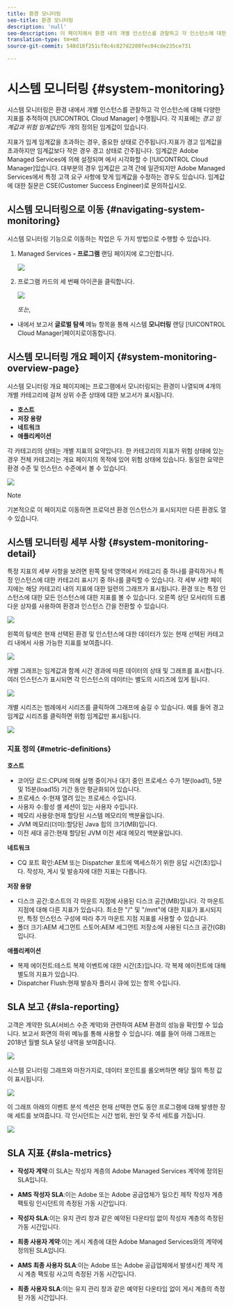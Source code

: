 ```yaml
---
title: 환경 모니터링
seo-title: 환경 모니터링
description: 'null'
seo-description: 이 페이지에서 환경 내의 개별 인스턴스를 관찰하고 각 인스턴스에 대한 다양한 지표를 추적하여 수행되는 Cloud Manager의 시스템 모니터링에 대해 알아보십시오.
translation-type: tm+mt
source-git-commit: 548d18f251cf8c4c827d2208fec04cde235ce731

---
```



# 시스템 모니터링 {#system-monitoring}

시스템 모니터링은 환경 내에서 개별 인스턴스를 관찰하고 각 인스턴스에 대해 다양한 지표를 추적하여 [!UICONTROL Cloud Manager] 수행됩니다. 각 지표에는 *경고 임계값과* *위험 임계값인*&#x200B;두 개의 정의된 임계값이 있습니다.

지표가 임계 임계값을 초과하는 경우, 중요한 상태로 간주됩니다.지표가 경고 임계값을 초과하지만 임계값보다 작은 경우 경고 상태로 간주됩니다. 임계값은 Adobe Managed Services에 의해 설정되며 에서 시각화할 수 [!UICONTROL Cloud Manager]있습니다. 대부분의 경우 임계값은 고객 간에 일관되지만 Adobe Managed Services에서 특정 고객 요구 사항에 맞게 임계값을 수정하는 경우도 있습니다. 임계값에 대한 질문은 CSE(Customer Success Engineer)로 문의하십시오.

## 시스템 모니터링으로 이동 {#navigating-system-monitoring}

시스템 모니터링 기능으로 이동하는 작업은 두 가지 방법으로 수행할 수 있습니다.

1. Managed Services **- 프로그램** 랜딩 페이지에 로그인합니다.

   ![](assets/ProgramLanding.png)

1. 프로그램 카드의 세 번째 아이콘을 클릭합니다.

   ![](assets/program-card.png)

   *또는*,

* 내에서 보고서 **글로벌 탐색** 메뉴 항목을 통해 시스템 **모니터링** 랜딩 [!UICONTROL Cloud Manager]페이지로이동합니다.


## 시스템 모니터링 개요 페이지 {#system-monitoring-overview-page}

시스템 모니터링 개요 페이지에는 프로그램에서 모니터링되는 환경이 나열되며 4개의 개별 카테고리에 걸쳐 상위 수준 상태에 대한 보고서가 표시됩니다.

* **호스트**
* **저장 용량**
* **네트워크**
* **애플리케이션**

각 카테고리의 상태는 개별 지표의 요약입니다. 한 카테고리의 지표가 위험 상태에 있는 경우 전체 카테고리는 개요 페이지의 목적에 있어 위험 상태에 있습니다. 동일한 요약은 환경 수준 및 인스턴스 수준에서 볼 수 있습니다.

![](assets/Reports.png)

>[!NOTE]
>
>기본적으로 이 페이지로 이동하면 프로덕션 환경 인스턴스가 표시되지만 다른 환경도 열 수 있습니다.

## 시스템 모니터링 세부 사항 {#system-monitoring-detail}

특정 지표의 세부 사항을 보려면 왼쪽 탐색 영역에서 카테고리 중 하나를 클릭하거나 특정 인스턴스에 대한 카테고리 표시기 중 하나를 클릭할 수 있습니다. 각 세부 사항 페이지에는 해당 카테고리 내의 지표에 대한 일련의 그래프가 표시됩니다. 환경 또는 특정 인스턴스에 대한 모든 인스턴스에 대한 지표를 볼 수 있습니다. 오른쪽 상단 모서리의 드롭다운 상자를 사용하여 환경과 인스턴스 간을 전환할 수 있습니다.

![](assets/System_Monitoring1.png)

왼쪽의 탐색은 현재 선택된 환경 및 인스턴스에 대한 데이터가 있는 현재 선택된 카테고리 내에서 사용 가능한 지표를 보여줍니다.

![](assets/System_Monitoring2.png)

개별 그래프는 임계값과 함께 시간 경과에 따른 데이터의 상태 및 그래프를 표시합니다. 여러 인스턴스가 표시되면 각 인스턴스의 데이터는 별도의 시리즈에 있게 됩니다.

![](assets/Monitoring_Graphs1.png)

개별 시리즈는 범례에서 시리즈를 클릭하여 그래프에 숨길 수 있습니다.
예를 들어 경고 임계값 시리즈를 클릭하면 위험 임계값만 표시됩니다.

![](assets/Monitoring_Graphs2.png)

### 지표 정의 {#metric-definitions}

**호스트**

* 코어당 로드:CPU에 의해 실행 중이거나 대기 중인 프로세스 수가 1분(load1), 5분 및 15분(load15) 기간 동안 평균화되어 있습니다.
* 프로세스 수:현재 열려 있는 프로세스 수입니다.
* 사용자 수:활성 셸 세션이 있는 사용자 수입니다.
* 메모리 사용량:현재 할당된 시스템 메모리의 백분율입니다.
* JVM 메모리(더미):할당된 Java 힙의 크기(MB)입니다.
* 이전 세대 공간:현재 할당된 JVM 이전 세대 메모리 백분율입니다.

**네트워크**

* CQ 포트 확인:AEM 또는 Dispatcher 포트에 액세스하기 위한 응답 시간(초)입니다. 작성자, 게시 및 발송자에 대한 지표는 다릅니다.

**저장 용량**

* 디스크 공간:호스트의 각 마운트 지점에 사용된 디스크 공간(MB)입니다. 각 마운트 지점에 대해 다른 지표가 있습니다. 최소한 "/" 및 "/mnt"에 대한 지표가 표시되지만, 특정 인스턴스 구성에 따라 추가 마운트 지점 지표를 사용할 수 있습니다.
* 폴더 크기:AEM 세그먼트 스토어:AEM 세그먼트 저장소에 사용된 디스크 공간(GB)입니다.

**애플리케이션**

* 복제 에이전트:테스트 복제 이벤트에 대한 시간(초)입니다. 각 복제 에이전트에 대해 별도의 지표가 있습니다.
* Dispatcher Flush:현재 발송자 플러시 큐에 있는 항목 수입니다.

## SLA 보고 {#sla-reporting}

고객은 계약한 SLA(서비스 수준 계약)와 관련하여 AEM 환경의 성능을 확인할 수 있습니다. 보고서 화면의 하위 메뉴를 통해 사용할 수 있습니다.
예를 들어 아래 그래프는 2018년 월별 SLA 달성 내역을 보여줍니다.

![](assets/sla-reporting1.png)

시스템 모니터링 그래프와 마찬가지로, 데이터 포인트를 롤오버하면 해당 월의 특정 값이 표시됩니다.

![](assets/sla-reporting2.png)

이 그래프 아래의 이벤트 분석 섹션은 현재 선택한 연도 동안 프로그램에 대해 발생한 장애 세트를 보여줍니다. 각 인시던트는 시간 범위, 원인 및 주석 세트를 가집니다.

![](assets/sla-reporting3.png)

## SLA 지표 {#sla-metrics}

* **작성자 계약**:이 SLA는 작성자 계층의 Adobe Managed Services 계약에 정의된 SLA입니다.

* **AMS 작성자 SLA**:이는 Adobe 또는 Adobe 공급업체가 일으킨 제작 작성자 계층 팩토링 인시던트의 측정된 가동 시간입니다.

* **작성자 SLA**:이는 유지 관리 창과 같은 예약된 다운타임 없이 작성자 계층의 측정된 가동 시간입니다.

* **최종 사용자 계약**:이는 게시 계층에 대한 Adobe Managed Services와의 계약에 정의된 SLA입니다.

* **AMS 최종 사용자 SLA**:이는 Adobe 또는 Adobe 공급업체에서 발생시킨 제작 게시 계층 팩토링 사고의 측정된 가동 시간입니다.

* **최종 사용자 SLA**:이는 유지 관리 창과 같은 예약된 다운타임 없이 게시 계층의 측정된 가동 시간입니다.